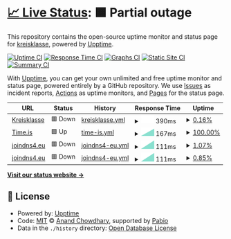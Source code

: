 # [📈 Live Status](https://kreisklasse.github.io/upptime): <!--live status--> **🟧 Partial outage**

This repository contains the open-source uptime monitor and status page for [kreisklasse](https://kreisklasse.github.io/upptime), powered by [Upptime](https://github.com/upptime/upptime).

[![Uptime CI](https://github.com/kreisklasse/upptime/workflows/Uptime%20CI/badge.svg)](https://github.com/kreisklasse/upptime/actions?query=workflow%3A%22Uptime+CI%22)
[![Response Time CI](https://github.com/kreisklasse/upptime/workflows/Response%20Time%20CI/badge.svg)](https://github.com/kreisklasse/upptime/actions?query=workflow%3A%22Response+Time+CI%22)
[![Graphs CI](https://github.com/kreisklasse/upptime/workflows/Graphs%20CI/badge.svg)](https://github.com/kreisklasse/upptime/actions?query=workflow%3A%22Graphs+CI%22)
[![Static Site CI](https://github.com/kreisklasse/upptime/workflows/Static%20Site%20CI/badge.svg)](https://github.com/kreisklasse/upptime/actions?query=workflow%3A%22Static+Site+CI%22)
[![Summary CI](https://github.com/kreisklasse/upptime/workflows/Summary%20CI/badge.svg)](https://github.com/kreisklasse/upptime/actions?query=workflow%3A%22Summary+CI%22)

With [Upptime](https://upptime.js.org), you can get your own unlimited and free uptime monitor and status page, powered entirely by a GitHub repository. We use [Issues](https://github.com/kreisklasse/upptime/issues) as incident reports, [Actions](https://github.com/kreisklasse/upptime/actions) as uptime monitors, and [Pages](https://kreisklasse.github.io/upptime) for the status page.

<!--start: status pages-->
<!-- This summary is generated by Upptime (https://github.com/upptime/upptime) -->
<!-- Do not edit this manually, your changes will be overwritten -->
<!-- prettier-ignore -->
| URL | Status | History | Response Time | Uptime |
| --- | ------ | ------- | ------------- | ------ |
| <img alt="" src="https://icons.duckduckgo.com/ip3/kreisklasse.net.ico" height="13"> [Kreisklasse](http://kreisklasse.net) | 🟥 Down | [kreisklasse.yml](https://github.com/kreisklasse/upptime/commits/HEAD/history/kreisklasse.yml) | <details><summary><img alt="Response time graph" src="./graphs/kreisklasse/response-time-week.png" height="20"> 390ms</summary><br><a href="https://kreisklasse.github.io/upptime/history/kreisklasse"><img alt="Response time 390" src="https://img.shields.io/endpoint?url=https%3A%2F%2Fraw.githubusercontent.com%2Fkreisklasse%2Fupptime%2FHEAD%2Fapi%2Fkreisklasse%2Fresponse-time.json"></a><br><a href="https://kreisklasse.github.io/upptime/history/kreisklasse"><img alt="24-hour response time 390" src="https://img.shields.io/endpoint?url=https%3A%2F%2Fraw.githubusercontent.com%2Fkreisklasse%2Fupptime%2FHEAD%2Fapi%2Fkreisklasse%2Fresponse-time-day.json"></a><br><a href="https://kreisklasse.github.io/upptime/history/kreisklasse"><img alt="7-day response time 390" src="https://img.shields.io/endpoint?url=https%3A%2F%2Fraw.githubusercontent.com%2Fkreisklasse%2Fupptime%2FHEAD%2Fapi%2Fkreisklasse%2Fresponse-time-week.json"></a><br><a href="https://kreisklasse.github.io/upptime/history/kreisklasse"><img alt="30-day response time 390" src="https://img.shields.io/endpoint?url=https%3A%2F%2Fraw.githubusercontent.com%2Fkreisklasse%2Fupptime%2FHEAD%2Fapi%2Fkreisklasse%2Fresponse-time-month.json"></a><br><a href="https://kreisklasse.github.io/upptime/history/kreisklasse"><img alt="1-year response time 390" src="https://img.shields.io/endpoint?url=https%3A%2F%2Fraw.githubusercontent.com%2Fkreisklasse%2Fupptime%2FHEAD%2Fapi%2Fkreisklasse%2Fresponse-time-year.json"></a></details> | <details><summary><a href="https://kreisklasse.github.io/upptime/history/kreisklasse">0.16%</a></summary><a href="https://kreisklasse.github.io/upptime/history/kreisklasse"><img alt="All-time uptime 0.16%" src="https://img.shields.io/endpoint?url=https%3A%2F%2Fraw.githubusercontent.com%2Fkreisklasse%2Fupptime%2FHEAD%2Fapi%2Fkreisklasse%2Fuptime.json"></a><br><a href="https://kreisklasse.github.io/upptime/history/kreisklasse"><img alt="24-hour uptime 0.16%" src="https://img.shields.io/endpoint?url=https%3A%2F%2Fraw.githubusercontent.com%2Fkreisklasse%2Fupptime%2FHEAD%2Fapi%2Fkreisklasse%2Fuptime-day.json"></a><br><a href="https://kreisklasse.github.io/upptime/history/kreisklasse"><img alt="7-day uptime 0.16%" src="https://img.shields.io/endpoint?url=https%3A%2F%2Fraw.githubusercontent.com%2Fkreisklasse%2Fupptime%2FHEAD%2Fapi%2Fkreisklasse%2Fuptime-week.json"></a><br><a href="https://kreisklasse.github.io/upptime/history/kreisklasse"><img alt="30-day uptime 0.16%" src="https://img.shields.io/endpoint?url=https%3A%2F%2Fraw.githubusercontent.com%2Fkreisklasse%2Fupptime%2FHEAD%2Fapi%2Fkreisklasse%2Fuptime-month.json"></a><br><a href="https://kreisklasse.github.io/upptime/history/kreisklasse"><img alt="1-year uptime 0.16%" src="https://img.shields.io/endpoint?url=https%3A%2F%2Fraw.githubusercontent.com%2Fkreisklasse%2Fupptime%2FHEAD%2Fapi%2Fkreisklasse%2Fuptime-year.json"></a></details>
| <img alt="" src="https://icons.duckduckgo.com/ip3/time.is.ico" height="13"> [Time.is](https://time.is) | 🟩 Up | [time-is.yml](https://github.com/kreisklasse/upptime/commits/HEAD/history/time-is.yml) | <details><summary><img alt="Response time graph" src="./graphs/time-is/response-time-week.png" height="20"> 167ms</summary><br><a href="https://kreisklasse.github.io/upptime/history/time-is"><img alt="Response time 167" src="https://img.shields.io/endpoint?url=https%3A%2F%2Fraw.githubusercontent.com%2Fkreisklasse%2Fupptime%2FHEAD%2Fapi%2Ftime-is%2Fresponse-time.json"></a><br><a href="https://kreisklasse.github.io/upptime/history/time-is"><img alt="24-hour response time 167" src="https://img.shields.io/endpoint?url=https%3A%2F%2Fraw.githubusercontent.com%2Fkreisklasse%2Fupptime%2FHEAD%2Fapi%2Ftime-is%2Fresponse-time-day.json"></a><br><a href="https://kreisklasse.github.io/upptime/history/time-is"><img alt="7-day response time 167" src="https://img.shields.io/endpoint?url=https%3A%2F%2Fraw.githubusercontent.com%2Fkreisklasse%2Fupptime%2FHEAD%2Fapi%2Ftime-is%2Fresponse-time-week.json"></a><br><a href="https://kreisklasse.github.io/upptime/history/time-is"><img alt="30-day response time 167" src="https://img.shields.io/endpoint?url=https%3A%2F%2Fraw.githubusercontent.com%2Fkreisklasse%2Fupptime%2FHEAD%2Fapi%2Ftime-is%2Fresponse-time-month.json"></a><br><a href="https://kreisklasse.github.io/upptime/history/time-is"><img alt="1-year response time 167" src="https://img.shields.io/endpoint?url=https%3A%2F%2Fraw.githubusercontent.com%2Fkreisklasse%2Fupptime%2FHEAD%2Fapi%2Ftime-is%2Fresponse-time-year.json"></a></details> | <details><summary><a href="https://kreisklasse.github.io/upptime/history/time-is">100.00%</a></summary><a href="https://kreisklasse.github.io/upptime/history/time-is"><img alt="All-time uptime 100.00%" src="https://img.shields.io/endpoint?url=https%3A%2F%2Fraw.githubusercontent.com%2Fkreisklasse%2Fupptime%2FHEAD%2Fapi%2Ftime-is%2Fuptime.json"></a><br><a href="https://kreisklasse.github.io/upptime/history/time-is"><img alt="24-hour uptime 100.00%" src="https://img.shields.io/endpoint?url=https%3A%2F%2Fraw.githubusercontent.com%2Fkreisklasse%2Fupptime%2FHEAD%2Fapi%2Ftime-is%2Fuptime-day.json"></a><br><a href="https://kreisklasse.github.io/upptime/history/time-is"><img alt="7-day uptime 100.00%" src="https://img.shields.io/endpoint?url=https%3A%2F%2Fraw.githubusercontent.com%2Fkreisklasse%2Fupptime%2FHEAD%2Fapi%2Ftime-is%2Fuptime-week.json"></a><br><a href="https://kreisklasse.github.io/upptime/history/time-is"><img alt="30-day uptime 100.00%" src="https://img.shields.io/endpoint?url=https%3A%2F%2Fraw.githubusercontent.com%2Fkreisklasse%2Fupptime%2FHEAD%2Fapi%2Ftime-is%2Fuptime-month.json"></a><br><a href="https://kreisklasse.github.io/upptime/history/time-is"><img alt="1-year uptime 100.00%" src="https://img.shields.io/endpoint?url=https%3A%2F%2Fraw.githubusercontent.com%2Fkreisklasse%2Fupptime%2FHEAD%2Fapi%2Ftime-is%2Fuptime-year.json"></a></details>
| <img alt="" src="https://icons.duckduckgo.com/ip3/null.ico" height="13"> [joindns4.eu](protective.joindns4.eu) | 🟥 Down | [joindns4-eu.yml](https://github.com/kreisklasse/upptime/commits/HEAD/history/joindns4-eu.yml) | <details><summary><img alt="Response time graph" src="./graphs/joindns4-eu/response-time-week.png" height="20"> 111ms</summary><br><a href="https://kreisklasse.github.io/upptime/history/joindns4-eu"><img alt="Response time 111" src="https://img.shields.io/endpoint?url=https%3A%2F%2Fraw.githubusercontent.com%2Fkreisklasse%2Fupptime%2FHEAD%2Fapi%2Fjoindns4-eu%2Fresponse-time.json"></a><br><a href="https://kreisklasse.github.io/upptime/history/joindns4-eu"><img alt="24-hour response time 111" src="https://img.shields.io/endpoint?url=https%3A%2F%2Fraw.githubusercontent.com%2Fkreisklasse%2Fupptime%2FHEAD%2Fapi%2Fjoindns4-eu%2Fresponse-time-day.json"></a><br><a href="https://kreisklasse.github.io/upptime/history/joindns4-eu"><img alt="7-day response time 111" src="https://img.shields.io/endpoint?url=https%3A%2F%2Fraw.githubusercontent.com%2Fkreisklasse%2Fupptime%2FHEAD%2Fapi%2Fjoindns4-eu%2Fresponse-time-week.json"></a><br><a href="https://kreisklasse.github.io/upptime/history/joindns4-eu"><img alt="30-day response time 111" src="https://img.shields.io/endpoint?url=https%3A%2F%2Fraw.githubusercontent.com%2Fkreisklasse%2Fupptime%2FHEAD%2Fapi%2Fjoindns4-eu%2Fresponse-time-month.json"></a><br><a href="https://kreisklasse.github.io/upptime/history/joindns4-eu"><img alt="1-year response time 111" src="https://img.shields.io/endpoint?url=https%3A%2F%2Fraw.githubusercontent.com%2Fkreisklasse%2Fupptime%2FHEAD%2Fapi%2Fjoindns4-eu%2Fresponse-time-year.json"></a></details> | <details><summary><a href="https://kreisklasse.github.io/upptime/history/joindns4-eu">1.07%</a></summary><a href="https://kreisklasse.github.io/upptime/history/joindns4-eu"><img alt="All-time uptime 1.07%" src="https://img.shields.io/endpoint?url=https%3A%2F%2Fraw.githubusercontent.com%2Fkreisklasse%2Fupptime%2FHEAD%2Fapi%2Fjoindns4-eu%2Fuptime.json"></a><br><a href="https://kreisklasse.github.io/upptime/history/joindns4-eu"><img alt="24-hour uptime 1.07%" src="https://img.shields.io/endpoint?url=https%3A%2F%2Fraw.githubusercontent.com%2Fkreisklasse%2Fupptime%2FHEAD%2Fapi%2Fjoindns4-eu%2Fuptime-day.json"></a><br><a href="https://kreisklasse.github.io/upptime/history/joindns4-eu"><img alt="7-day uptime 1.07%" src="https://img.shields.io/endpoint?url=https%3A%2F%2Fraw.githubusercontent.com%2Fkreisklasse%2Fupptime%2FHEAD%2Fapi%2Fjoindns4-eu%2Fuptime-week.json"></a><br><a href="https://kreisklasse.github.io/upptime/history/joindns4-eu"><img alt="30-day uptime 1.07%" src="https://img.shields.io/endpoint?url=https%3A%2F%2Fraw.githubusercontent.com%2Fkreisklasse%2Fupptime%2FHEAD%2Fapi%2Fjoindns4-eu%2Fuptime-month.json"></a><br><a href="https://kreisklasse.github.io/upptime/history/joindns4-eu"><img alt="1-year uptime 1.07%" src="https://img.shields.io/endpoint?url=https%3A%2F%2Fraw.githubusercontent.com%2Fkreisklasse%2Fupptime%2FHEAD%2Fapi%2Fjoindns4-eu%2Fuptime-year.json"></a></details>
| <img alt="" src="https://icons.duckduckgo.com/ip3/null.ico" height="13"> [joindns4.eu](protective.joindns4.eu) | 🟥 Down | [joindns4-eu.yml](https://github.com/kreisklasse/upptime/commits/HEAD/history/joindns4-eu.yml) | <details><summary><img alt="Response time graph" src="./graphs/joindns4-eu/response-time-week.png" height="20"> 111ms</summary><br><a href="https://kreisklasse.github.io/upptime/history/joindns4-eu"><img alt="Response time 111" src="https://img.shields.io/endpoint?url=https%3A%2F%2Fraw.githubusercontent.com%2Fkreisklasse%2Fupptime%2FHEAD%2Fapi%2Fjoindns4-eu%2Fresponse-time.json"></a><br><a href="https://kreisklasse.github.io/upptime/history/joindns4-eu"><img alt="24-hour response time 111" src="https://img.shields.io/endpoint?url=https%3A%2F%2Fraw.githubusercontent.com%2Fkreisklasse%2Fupptime%2FHEAD%2Fapi%2Fjoindns4-eu%2Fresponse-time-day.json"></a><br><a href="https://kreisklasse.github.io/upptime/history/joindns4-eu"><img alt="7-day response time 111" src="https://img.shields.io/endpoint?url=https%3A%2F%2Fraw.githubusercontent.com%2Fkreisklasse%2Fupptime%2FHEAD%2Fapi%2Fjoindns4-eu%2Fresponse-time-week.json"></a><br><a href="https://kreisklasse.github.io/upptime/history/joindns4-eu"><img alt="30-day response time 111" src="https://img.shields.io/endpoint?url=https%3A%2F%2Fraw.githubusercontent.com%2Fkreisklasse%2Fupptime%2FHEAD%2Fapi%2Fjoindns4-eu%2Fresponse-time-month.json"></a><br><a href="https://kreisklasse.github.io/upptime/history/joindns4-eu"><img alt="1-year response time 111" src="https://img.shields.io/endpoint?url=https%3A%2F%2Fraw.githubusercontent.com%2Fkreisklasse%2Fupptime%2FHEAD%2Fapi%2Fjoindns4-eu%2Fresponse-time-year.json"></a></details> | <details><summary><a href="https://kreisklasse.github.io/upptime/history/joindns4-eu">0.85%</a></summary><a href="https://kreisklasse.github.io/upptime/history/joindns4-eu"><img alt="All-time uptime 0.85%" src="https://img.shields.io/endpoint?url=https%3A%2F%2Fraw.githubusercontent.com%2Fkreisklasse%2Fupptime%2FHEAD%2Fapi%2Fjoindns4-eu%2Fuptime.json"></a><br><a href="https://kreisklasse.github.io/upptime/history/joindns4-eu"><img alt="24-hour uptime 0.85%" src="https://img.shields.io/endpoint?url=https%3A%2F%2Fraw.githubusercontent.com%2Fkreisklasse%2Fupptime%2FHEAD%2Fapi%2Fjoindns4-eu%2Fuptime-day.json"></a><br><a href="https://kreisklasse.github.io/upptime/history/joindns4-eu"><img alt="7-day uptime 0.85%" src="https://img.shields.io/endpoint?url=https%3A%2F%2Fraw.githubusercontent.com%2Fkreisklasse%2Fupptime%2FHEAD%2Fapi%2Fjoindns4-eu%2Fuptime-week.json"></a><br><a href="https://kreisklasse.github.io/upptime/history/joindns4-eu"><img alt="30-day uptime 0.85%" src="https://img.shields.io/endpoint?url=https%3A%2F%2Fraw.githubusercontent.com%2Fkreisklasse%2Fupptime%2FHEAD%2Fapi%2Fjoindns4-eu%2Fuptime-month.json"></a><br><a href="https://kreisklasse.github.io/upptime/history/joindns4-eu"><img alt="1-year uptime 0.85%" src="https://img.shields.io/endpoint?url=https%3A%2F%2Fraw.githubusercontent.com%2Fkreisklasse%2Fupptime%2FHEAD%2Fapi%2Fjoindns4-eu%2Fuptime-year.json"></a></details>

<!--end: status pages-->

[**Visit our status website →**](https://kreisklasse.github.io/upptime)

## 📄 License

- Powered by: [Upptime](https://github.com/upptime/upptime)
- Code: [MIT](./LICENSE) © [Anand Chowdhary](https://anandchowdhary.com), supported by [Pabio](https://pabio.com)
- Data in the `./history` directory: [Open Database License](https://opendatacommons.org/licenses/odbl/1-0/)
